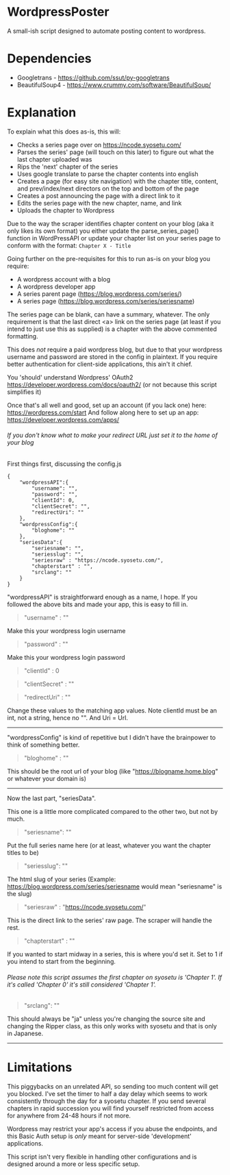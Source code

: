 # WordpressPoster

A small-ish script designed to automate posting content to wordpress.

# Dependencies

* Googletrans - https://github.com/ssut/py-googletrans
* BeautifulSoup4 - https://www.crummy.com/software/BeautifulSoup/

# Explanation

To explain what this does as-is, this will:

* Checks a series page over on https://ncode.syosetu.com/
* Parses the series' page (will touch on this later) to figure out what the last chapter uploaded was
* Rips the 'next' chapter of the series
* Uses google translate to parse the chapter contents into english
* Creates a page (for easy site navigation) with the chapter title, content, and prev/index/next directors on the top and bottom of the page
* Creates a post announcing the page with a direct link to it
* Edits the series page with the new chapter, name, and link
* Uploads the chapter to Wordpress

Due to the way the scraper identifies chapter content on your blog (aka it only likes its own format) you either update the parse_series_page() function in WordPressAPI or update your chapter list on your series page to conform with the format: `Chapter X - Title`

Going further on the pre-requisites for this to run as-is on your blog you require:

* A wordpress account with a blog
* A wordpress developer app
* A series parent page (https://blog.wordpress.com/series/)
* A series page (https://blog.wordpress.com/series/seriesname)

The series page can be blank, can have a summary, whatever. The only requirement is that the last direct \<a\> link on the series page (at least if you intend to just use this as supplied) is a chapter with the above commented formatting.

This does *not* require a paid wordpress blog, but due to that your wordpress username and password are stored in the config in plaintext. If you require better authentication for client-side applications, this ain't it chief.

You 'should' understand Wordpress' OAuth2 https://developer.wordpress.com/docs/oauth2/ (or not because this script simplifies it)

Once that's all well and good, set up an account (if you lack one) here: https://wordpress.com/start
And follow along here to set up an app: https://developer.wordpress.com/apps/
###### If you don't know what to make your redirect URL just set it to the home of your blog

First things first, discussing the config.js

```
{
    "wordpressAPI":{
        "username": "",
        "password": "",
        "clientId": 0,
        "clientSecret": "",
        "redirectUri": ""
    },
	"wordpressConfig":{
		"bloghome": ""
	},
	"seriesData":{
		"seriesname": "",
		"seriesslug": "",
		"seriesraw" : "https://ncode.syosetu.com/",
		"chapterstart" : "",
		"srclang": ""
	}
}

```

"wordpressAPI" is straightforward enough as a name, I hope. If you followed the above bits and made your app, this is easy to fill in.

> "username" : ""

Make this your wordpress login username

> "password" : ""

Make this your wordpress login password

> "clientId" : 0

> "clientSecret" : ""

> "redirectUri" : ""


Change these values to the matching app values. Note clientId must be an int, not a string, hence no "". And Uri = Url.

---

"wordpressConfig" is kind of repetitive but I didn't have the brainpower to think of something better. 

> "bloghome" : ""

This should be the root url of your blog (like "https://blogname.home.blog" or whatever your domain is)


---

Now the last part, "seriesData".

This one is a little more complicated compared to the other two, but not by much.

> "seriesname": ""

Put the full series name here (or at least, whatever you want the chapter titles to be)

> "seriesslug": ""

The html slug of your series (Example: https://blog.wordpress.com/series/seriesname would mean "seriesname" is the slug)

> "seriesraw" : "https://ncode.syosetu.com/"

This is the direct link to the series' raw page. The scraper will handle the rest.

> "chapterstart" : ""

If you wanted to start midway in a series, this is where you'd set it. Set to 1 if you intend to start from the beginning.
###### Please note this script assumes the first chapter on syosetu is 'Chapter 1'. If it's called 'Chapter 0' it's still considered 'Chapter 1'.

> "srclang": ""

This should always be "ja" unless you're changing the source site and changing the Ripper class, as this only works with syosetu and that is only in Japanese.

---

# Limitations

This piggybacks on an unrelated API, so sending too much content will get you blocked. I've set the timer to half a day delay which seems to work consistently through the day for a syosetu chapter.
If you send several chapters in rapid succession you will find yourself restricted from access for anywhere from 24-48 hours if not more.

Wordpress may restrict your app's access if you abuse the endpoints, and this Basic Auth setup is _only_ meant for server-side 'development' applications.

This script isn't very flexible in handling other configurations and is designed around a more or less specific setup.
